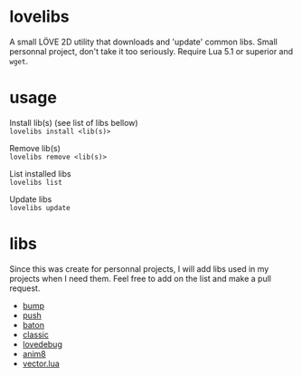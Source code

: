 # lovelibs
A small LÖVE 2D utility that downloads and 'update' common libs. Small personnal project, don't take it too seriously.
Require Lua 5.1 or superior and `wget`.

# usage
Install lib(s) (see list of libs bellow)  
`lovelibs install <lib(s)>`

Remove lib(s)  
`lovelibs remove <lib(s)>`

List installed libs  
`lovelibs list`

Update libs  
`lovelibs update`

# libs
Since this was create for personnal projects, I will add libs used in my
projects when I need them. Feel free to add on the list and make a pull
request.

- [bump](https://github.com/kikito/bump.lua)
- [push](https://github.com/Ulydev/push)
- [baton](https://github.com/tesselode/baton)
- [classic](https://github.com/rxi/classic)
- [lovedebug](https://github.com/flamendless/lovedebug)
- [anim8](https://github.com/kikito/anim8)
- [vector.lua](https://github.com/themousery/vector.lua)
